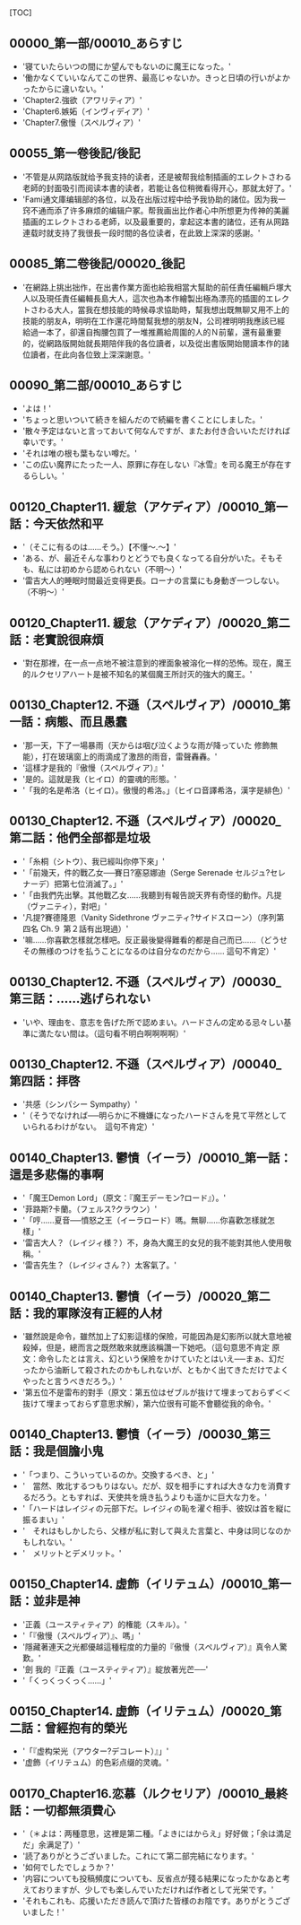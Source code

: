 # 

[TOC]

## 00000_第一部/00010_あらすじ

- '寝ていたらいつの間にか望んでもないのに魔王になった。'
- '働かなくていいなんてこの世界、最高じゃないか。きっと日頃の行いがよかったからに違いない。'
- 'Chapter2.強欲（アワリティア）'
- 'Chapter6.嫉妬（インヴィディア）'
- 'Chapter7.傲慢（スペルヴィア）'


## 00055_第一卷後記/後記

- '不管是从网路版就给予我支持的读者，还是被帮我绘制插画的エレクトさわる老師的封面吸引而阅读本書的读者，若能让各位稍微看得开心，那就太好了。'
- 'Fami通文庫编辑部的各位，以及在出版过程中给予我协助的諸位。因为我一窍不通而添了许多麻烦的编辑户冢。帮我画出比作者心中所想更为传神的美麗插画的エレクトさわる老師，以及最重要的，拿起这本書的諸位，还有从网路連载时就支持了我很長一段时間的各位读者，在此致上深深的感謝。'


## 00085_第二卷後記/00020_後記

- '在網路上挑出拙作，在出書作業方面也給我相當大幫助的前任責任編輯戶塚大人以及現任責任編輯長島大人，這次也為本作繪製出極為漂亮的插圖的エレクトさわる大人，當我在想技能的時候尋求協助時，幫我想出既無聊又用不上的技能的朋友A，明明在工作還花時間幫我想的朋友N，公司裡明明我應該已經給過一本了，卻還自掏腰包買了一堆推薦給周圍的人的Ｎ前輩，還有最重要的，從網路版開始就長期陪伴我的各位讀者，以及從出書版開始閱讀本作的諸位讀者，在此向各位致上深深謝意。'


## 00090_第二部/00010_あらすじ

- 'よは！'
- 'ちょっと思いついて続きを組んだので続編を書くことにしました。'
- '散々予定はないと言っておいて何なんですが、またお付き合いいただければ幸いです。'
- 'それは唯の根も葉もない噂だ。'
- 'この広い魔界にたった一人、原罪に存在しない『冰雪』を司る魔王が存在するらしい。'


## 00120_Chapter11. 緩怠（アケディア）/00010_第一話：今天依然和平

- '（そこに有るのは……そう。）【不懂～.～】'
- 'ある、が、最近そんな事わりとどうでも良くなってる自分がいた。そもそも、私には初めから認められない（不明～）'
- '雷吉大人的睡眠时間最近变得更長。ローナの言葉にも身動ぎ一つしない。（不明～）'


## 00120_Chapter11. 緩怠（アケディア）/00020_第二話：老實說很麻煩

- '對在那裡，在一点一点地不被注意到的裡面象被溶化一样的恐怖。现在，魔王的ルクセリアハート是被不知名的某個魔王所討灭的強大的魔王。'


## 00130_Chapter12. 不遜（スペルヴィア）/00010_第一話：病態、而且愚蠢

- '那一天，下了一場暴雨（天からは咽び泣くような雨が降っていた 修飾無能），打在玻璃窗上的雨滴成了激昂的雨音，雷聲轟轟。'
- '這樣才是我的『傲慢（スペルヴィア）』'
- '是的。這就是我（ヒイロ）的靈魂的形態。'
- '「我的名是希洛（ヒイロ）。傲慢的希洛。」（ヒイロ音譯希洛，漢字是緋色）'


## 00130_Chapter12. 不遜（スペルヴィア）/00020_第二話：他們全部都是垃圾

- '「糸桐（シトウ）、我已經叫你停下來」'
- '「前幾天，件的戰乙女──賽日?塞惡娜迪（Serge Serenade セルジュ?セレナーデ）把第七位消滅了。」'
- '「由我們先出擊。其他戰乙女……我聽到有報告說天界有奇怪的動作。凡提（ヴァニティ），對吧」'
- '凡提?賽德隆恩（Vanity Sidethrone ヴァニティ?サイドスローン）（序列第四名 Ch.９ 第２話有出現過）'
- '嘛……你喜歡怎樣就怎樣吧。反正最後變得難看的都是自己而已……（どうせその無様のつけを払うことになるのは自分なのだから…… 這句不肯定）'


## 00130_Chapter12. 不遜（スペルヴィア）/00030_第三話：……逃げられない

- 'いや、理由を、意志を告げた所で認めまい。ハードさんの定める忌々しい基準に満たない間は。（這句看不明白啊啊啊啊）'


## 00130_Chapter12. 不遜（スペルヴィア）/00040_第四話：拝啓

- '共感（シンパシー Sympathy）'
- '（そうでなければ──明らかに不機嫌になったハードさんを見て平然としていられるわけがない。　這句不肯定）'


## 00140_Chapter13. 鬱憤（イーラ）/00010_第一話：這是多悲傷的事啊

- '「魔王Demon Lord」（原文：『魔王デーモン?ロード』）。'
- '菲路斯?卡蘭。（フェルス?クラウン）'
- '「哼……夏音──憤怒之王（イーラロード）嗎。無聊……你喜歡怎樣就怎樣」'
- '雷吉大人？（レイジィ様？）不，身為大魔王的女兒的我不能對其他人使用敬稱。'
- '雷吉先生？（レイジィさん？）太客氣了。'


## 00140_Chapter13. 鬱憤（イーラ）/00020_第二話：我的軍隊沒有正經的人材

- '雖然說是命令，雖然加上了幻影這樣的保險，可能因為是幻影所以就大意地被殺掉，但是，總而言之既然敢來就應該稱讚一下她吧。（這句意思不肯定 原文：命令したとは言え、幻という保險をかけていたとはいえ──まぁ、幻だったから油断して殺されたのかもしれないが、ともかく出てきただけでよくやったと言うべきだろう。）'
- '第五位不是雷布的對手（原文：第五位はゼブルが抜けて埋まっておらず＜＜抜けて埋まっておらず意思求解），第六位很有可能不會聽從我的命令。'


## 00140_Chapter13. 鬱憤（イーラ）/00030_第三話：我是個膽小鬼

- '「つまり、こういっているのか。交換するべき、と」'
- '　當然、敗北するつもりはない。だが、奴を相手にすれば大きな力を消費するだろう。ともすれば、天使共を焼き払うよりも遥かに巨大な力を。'
- '「ハードはレイジィの元部下だ。レイジィの恥を濯ぐ相手、彼奴は首を縦に振るまい」'
- '　それはもしかしたら、父様が私に對して與えた言葉と、中身は同じなのかもしれない。'
- '　メリットとデメリット。'


## 00150_Chapter14. 虚飾（イリテュム）/00010_第一話：並非是神

- '正義（ユースティティア）的権能（スキル）。'
- '「『傲慢（スペルヴィア）』、嗎」'
- '隱藏著連天之光都優越這種程度的力量的『傲慢（スペルヴィア）』真令人驚歎。'
- '劍 我的『正義（ユースティティア）』綻放著光芒──'
- '「くっくっくっく……」'


## 00150_Chapter14. 虚飾（イリテュム）/00020_第二話：曾經抱有的榮光

- '「『虚构栄光（アウター?デコレート）』」'
- '虚飾（イリテュム）的色彩点缀的灵魂。'


## 00170_Chapter16.恋慕（ルクセリア）/00010_最終話：一切都無須費心

- '（＊よは：两種意思，这裡是第二種。「よきにはからえ」好好做；「余は満足だ」余满足了）'
- '読了ありがとうございました。これにて第二部完結になります。'
- '如何でしたでしょうか？'
- '内容についても投稿頻度についても、反省点が殘る結果になったかなあと考えておりますが、少しでも楽しんでいただければ作者として光栄です。'
- 'それもこれも、応援いただき読んで頂けた皆様のお陰です。ありがとうございました！'
